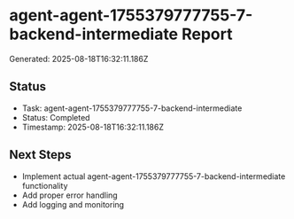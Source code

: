 # agent-agent-1755379777755-7-backend-intermediate Report

Generated: 2025-08-18T16:32:11.186Z

## Status
- Task: agent-agent-1755379777755-7-backend-intermediate
- Status: Completed
- Timestamp: 2025-08-18T16:32:11.186Z

## Next Steps
- Implement actual agent-agent-1755379777755-7-backend-intermediate functionality
- Add proper error handling
- Add logging and monitoring
